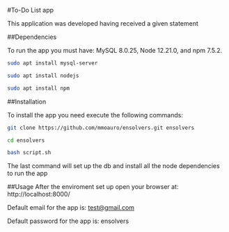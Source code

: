 #To-Do List app


This application was developed having received a given statement

##Dependencies

To run the app you must have: MySQL 8.0.25, Node 12.21.0, and npm 7.5.2.

```bash
sudo apt install mysql-server
```

```bash
sudo apt install nodejs
```

```bash
sudo apt install npm
```

##Installation

To install the app you need execute the following commands:

```bash
git clone https://github.com/mmoauro/ensolvers.git ensolvers
```

```bash
cd ensolvers
```

```bash
bash script.sh
```

The last command will set up the db and install all the node dependencies to run the app

##Usage
After the enviroment set up open your browser at: http://localhost:8000/

Default email for the app is: test@gmail.com

Default password for the app is: ensolvers


